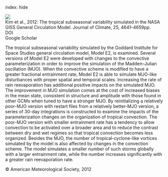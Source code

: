 index: hide

<div class="Citation">
    <div class="Citation-thumb CitationThumb-linked"  data-href="https://doi.org/10.1175/jcli-d-11-00447.1">
      <img src="https://static.claimspace.cloud/climate-study-static/refs/thumbs/7/Kim_et_al_2012-thumb.png" />
    </div>

  <div class="Citation-body">
    <div class="Citation-text">Kim et al., 2012: The tropical subseasonal variability simulated in the NASA GISS General Circulation Model. <span class="Article-journal">Journal of Climate, </span><span class="Article-volume">25, </span>4641–4659pp.</div>
    <div class="Citation-links">
      <div class="CitationLink" data-href="https://doi.org/10.1175/jcli-d-11-00447.1">
        <div class="CitationLink-icon CitationLink-Doi"></div>
        <div class="CitationLink-text">DOI</div>
      </div>
      <div class="CitationLink" data-href="https://scholar.google.com/scholar?q=10.1175/jcli-d-11-00447.1">
        <div class="CitationLink-icon CitationLink-Scholar"></div>
        <div class="CitationLink-text">Google Scholar</div>
      </div>
    </div>
  </div>
</div>

The tropical subseasonal variability simulated by the Goddard Institute for Space Studies general circulation model, Model E2, is examined. Several versions of Model E2 were developed with changes to the convective parameterization in order to improve the simulation of the Madden–Julian oscillation (MJO). When the convective scheme is modified to have a greater fractional entrainment rate, Model E2 is able to simulate MJO-like disturbances with proper spatial and temporal scales. Increasing the rate of rain reevaporation has additional positive impacts on the simulated MJO. The improvement in MJO simulation comes at the cost of increased biases in the mean state, consistent in structure and amplitude with those found in other GCMs when tuned to have a stronger MJO. By reinitializing a relatively poor-MJO version with restart files from a relatively better-MJO version, a series of 30-day integrations is constructed to examine the impacts of the parameterization changes on the organization of tropical convection. The poor-MJO version with smaller entrainment rate has a tendency to allow convection to be activated over a broader area and to reduce the contrast between dry and wet regimes so that tropical convection becomes less organized. Besides the MJO, the number of tropical-cyclone-like vortices simulated by the model is also affected by changes in the convection scheme. The model simulates a smaller number of such storms globally with a larger entrainment rate, while the number increases significantly with a greater rain reevaporation rate.

<div class="Citation-copy">
&copy; American Meteorological Society, 2012
</div>